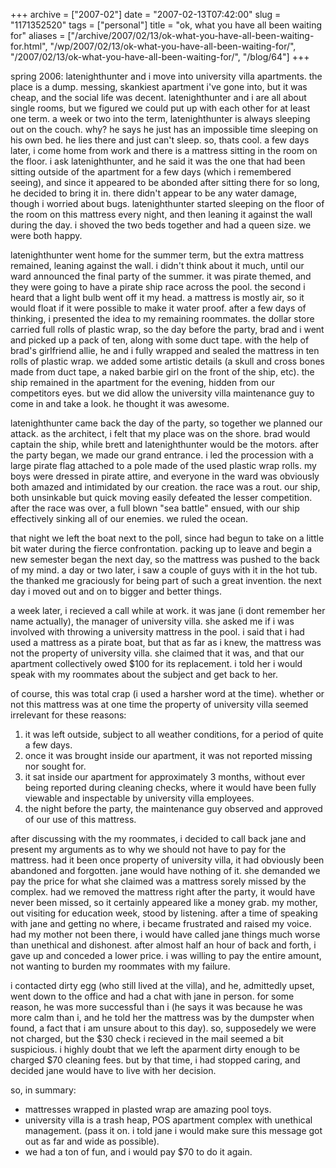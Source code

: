 +++
archive = ["2007-02"]
date = "2007-02-13T07:42:00"
slug = "1171352520"
tags = ["personal"]
title = "ok, what you have all been waiting for"
aliases = ["/archive/2007/02/13/ok-what-you-have-all-been-waiting-for.html", "/wp/2007/02/13/ok-what-you-have-all-been-waiting-for/", "/2007/02/13/ok-what-you-have-all-been-waiting-for/", "/blog/64"]
+++

spring 2006: latenighthunter and i move into university villa apartments.
the place is a dump. messing, skankiest apartment i've gone into, but it
was cheap, and the social life was decent. latenighthunter and i are all
about single rooms, but we figured we could put up with each other for at
least one term. a week or two into the term, latenighthunter is always
sleeping out on the couch. why? he says he just has an impossible time
sleeping on his own bed. he lies there and just can't sleep. so, thats
cool. a few days later, i come home from work and there is a mattress
sitting in the room on the floor. i ask latenighthunter, and he said it
was the one that had been sitting outside of the apartment for a few days
(which i remembered seeing), and since it appeared to be abonded after
sitting there for so long, he decided to bring it in. there didn't appear
to be any water damage, though i worried about bugs. latenighthunter
started sleeping on the floor of the room on this mattress every night,
and then leaning it against the wall during the day. i shoved the two beds
together and had a queen size. we were both happy.

latenighthunter went home for the summer term, but the extra mattress
remained, leaning against the wall. i didn't think about it much, until
our ward announced the final party of the summer. it was pirate themed,
and they were going to have a pirate ship race across the pool. the second
i heard that a light bulb went off it my head. a mattress is mostly air,
so it would float if it were possible to make it water proof. after a few
days of thinking, i presented the idea to my remaining roommates. the
dollar store carried full rolls of plastic wrap, so the day before the
party, brad and i went and picked up a pack of ten, along with some duct
tape. with the help of brad's girlfriend allie, he and i fully wrapped and
sealed the mattress in ten rolls of plastic wrap. we added some artistic
details (a skull and cross bones made from duct tape, a naked barbie girl
on the front of the ship, etc). the ship remained in the apartment for the
evening, hidden from our competitors eyes. but we did allow the university
villa maintenance guy to come in and take a look. he thought it was
awesome.

latenighthunter came back the day of the party, so together we planned our
attack. as the architect, i felt that my place was on the shore. brad
would captain the ship, while brett and latenighthunter would be the
motors. after the party began, we made our grand entrance. i led the
procession with a large pirate flag attached to a pole made of the used
plastic wrap rolls. my boys were dressed in pirate attire, and everyone in
the ward was obviously both amazed and intimidated by our creation. the
race was a rout. our ship, both unsinkable but quick moving easily
defeated the lesser competition. after the race was over, a full blown
"sea battle" ensued, with our ship effectively sinking all of our enemies.
we ruled the ocean.

that night we left the boat next to the poll, since had begun to take on
a little bit water during the fierce confrontation. packing up to leave
and begin a new semester began the next day, so the mattress was pushed to
the back of my mind. a day or two later, i saw a couple of guys with it in
the hot tub. the thanked me graciously for being part of such a great
invention. the next day i moved out and on to bigger and better things.

a week later, i recieved a call while at work. it was jane (i dont
remember her name actually), the manager of university villa. she asked me
if i was involved with throwing a university mattress in the pool. i said
that i had used a mattress as a pirate boat, but that as far as i knew,
the mattress was not the property of university villa. she claimed that it
was, and that our apartment collectively owed $100 for its replacement.
i told her i would speak with my roommates about the subject and get back
to her.

of course, this was total crap (i used a harsher word at the time).
whether or not this mattress was at one time the property of university
villa seemed irrelevant for these reasons:

1. it was left outside, subject to all weather conditions, for a period of
quite a few days.
2. once it was brought inside our apartment, it was not reported missing
   nor sought for.
3. it sat inside our apartment for approximately 3 months, without ever
   being reported during cleaning checks, where it would have been fully
   viewable and inspectable by university villa employees.
4. the night before the party, the maintenance guy observed and approved
   of our use of this mattress.

after discussing with the my roommates, i decided to call back jane and
present my arguments as to why we should not have to pay for the mattress.
had it been once property of university villa, it had obviously been
abandoned and forgotten. jane would have nothing of it. she demanded we
pay the price for what she claimed was a mattress sorely missed by the
complex. had we removed the mattress right after the party, it would have
never been missed, so it certainly appeared like a money grab. my mother,
out visiting for education week, stood by listening. after a time of
speaking with jane and getting no where, i became frustrated and raised my
voice. had my mother not been there, i would have called jane things much
worse than unethical and dishonest. after almost half an hour of back and
forth, i gave up and conceded a lower price. i was willing to pay the
entire amount, not wanting to burden my roommates with my failure.

i contacted dirty egg (who still lived at the villa), and he, admittedly
upset, went down to the office and had a chat with jane in person. for
some reason, he was more successful than i (he says it was because he was
more calm than i, and he told her the mattress was by the dumpster when
found, a fact that i am unsure about to this day). so, supposedely we were
not charged, but the $30 check i recieved in the mail seemed a bit
suspicious. i highly doubt that we left the aparment dirty enough to be
charged $70 cleaning fees. but by that time, i had stopped caring, and
decided jane would have to live with her decision.

so, in summary:

- mattresses wrapped in plasted wrap are amazing pool toys.
- university villa is a trash heap, POS apartment complex with unethical
  management. (pass it on. i told jane i would make sure this message got
  out as far and wide as possible).
- we had a ton of fun, and i would pay $70 to do it again.

